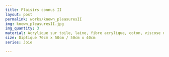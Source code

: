 ```yaml
---
title: Plaisirs connus II
layout: post
permalink: works/known_pleasuresII
img: known_pleasuresII.jpg
img_quantity: 3
material: Acrylique sur toile, laine, fibre acrylique, coton, viscose de bambou, élastique.
size: Diptique 70cm x 50cm / 50cm x 40cm
series: Joie

---
```

